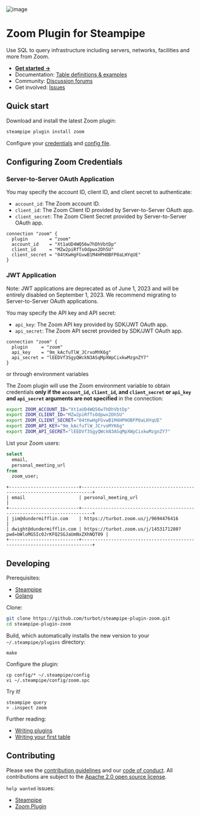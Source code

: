 ![image](https://hub.steampipe.io/images/plugins/turbot/zoom-social-graphic.png)

# Zoom Plugin for Steampipe

Use SQL to query infrastructure including servers, networks, facilities and more from Zoom.

- **[Get started →](https://hub.steampipe.io/plugins/turbot/zoom)**
- Documentation: [Table definitions & examples](https://hub.steampipe.io/plugins/turbot/zoom/tables)
- Community: [Discussion forums](https://github.com/turbot/steampipe/discussions)
- Get involved: [Issues](https://github.com/turbot/steampipe-plugin-zoom/issues)

## Quick start

Download and install the latest Zoom plugin:

```bash
steampipe plugin install zoom
```

Configure your [credentials](https://hub.steampipe.io/plugins/turbot/zoom#credentials) and [config file](https://hub.steampipe.io/plugins/turbot/zoom#configuration).

## Configuring Zoom Credentials

### Server-to-Server OAuth Application

You may specify the account ID, client ID, and client secret to authenticate:

- `account_id`: The Zoom account ID.
- `client_id`: The Zoom Client ID provided by Server-to-Server OAuth app.
- `client_secret`: The Zoom Client Secret provided by Server-to-Server OAuth app.

```hcl
connection "zoom" {
  plugin        = "zoom"
  account_id    = "Xt1aUD4WQ56w7hDhVbtDp"
  client_id     = "MZw2piRfTsOdpwx2Dh5U"
  client_secret = "04tKwHgFGvwB1M4HPHOBFP0aLHYqUE"
}
```

### JWT Application

Note: JWT applications are deprecated as of June 1, 2023 and will be entirely disabled on September 1, 2023. We recommend migrating to Server-to-Server OAuth applications.

You may specify the API key and API secret:

- `api_key`: The Zoom API key provided by SDK/JWT OAuth app.
- `api_secret`: The Zoom API secret provided by SDK/JWT OAuth app.

```hcl
connection "zoom" {
  plugin     = "zoom"
  api_key    = "9m_kAcfuTlW_JCrvoMYK6g"
  api_secret = "lEEDVf3SgyQWckN3ASqMpXWpCixkwMzgnZY7"
}
```

or through environment variables

The Zoom plugin will use the Zoom environment variable to obtain credentials **only if the `account_id`, `client_id`, and `client_secret` or `api_key` and `api_secret` arguments are not specified** in the connection:

```sh
export ZOOM_ACCOUNT_ID="Xt1aUD4WQ56w7hDhVbtDp"
export ZOOM_CLIENT_ID="MZw2piRfTsOdpwx2Dh5U"
export ZOOM_CLIENT_SECRET="04tKwHgFGvwB1M4HPHOBFP0aLHYqUE"
export ZOOM_API_KEY="9m_kAcfuTlW_JCrvoMYK6g"
export ZOOM_API_SECRET="lEEDVf3SgyQWckN3ASqMpXWpCixkwMzgnZY7"
```

List your Zoom users:

```sql
select
  email,
  personal_meeting_url
from
  zoom_user;
```

```
+--------------------------+--------------------------------------------------------------------------+
| email                    | personal_meeting_url                                                     |
+--------------------------+--------------------------------------------------------------------------+
| jim@dundermifflin.com    | https://turbot.zoom.us/j/9694476416                                      |
| dwight@dundermifflin.com | https://turbot.zoom.us/j/1453171280?pwd=bWloMG5Ic0JrKFQ2SGJaUmNxZXhNQT09 |
+--------------------------+--------------------------------------------------------------------------+
```

## Developing

Prerequisites:

- [Steampipe](https://steampipe.io/downloads)
- [Golang](https://golang.org/doc/install)

Clone:

```sh
git clone https://github.com/turbot/steampipe-plugin-zoom.git
cd steampipe-plugin-zoom
```

Build, which automatically installs the new version to your `~/.steampipe/plugins` directory:

```
make
```

Configure the plugin:

```
cp config/* ~/.steampipe/config
vi ~/.steampipe/config/zoom.spc
```

Try it!

```
steampipe query
> .inspect zoom
```

Further reading:

- [Writing plugins](https://steampipe.io/docs/develop/writing-plugins)
- [Writing your first table](https://steampipe.io/docs/develop/writing-your-first-table)

## Contributing

Please see the [contribution guidelines](https://github.com/turbot/steampipe/blob/main/CONTRIBUTING.md) and our [code of conduct](https://github.com/turbot/steampipe/blob/main/CODE_OF_CONDUCT.md). All contributions are subject to the [Apache 2.0 open source license](https://github.com/turbot/steampipe-plugin-zoom/blob/main/LICENSE).

`help wanted` issues:

- [Steampipe](https://github.com/turbot/steampipe/labels/help%20wanted)
- [Zoom Plugin](https://github.com/turbot/steampipe-plugin-zoom/labels/help%20wanted)
